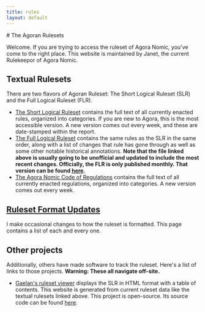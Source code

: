 ```yaml
---
title: rules
layout: default
---
```

<div width="72px">
# The Agoran Rulesets

Welcome. If you are trying to access the ruleset of Agora Nomic, you've
come to the right place. This website is maintained by Janet, the
current Rulekeepor of Agora Nomic.

## Textual Rulesets

There are two flavors of Agoran Ruleset: The Short Logical Ruleset (SLR)
and the Full Logical Ruleset (FLR).

* [The Short Logical Ruleset](slr.txt) contains the full text of all
  currently enacted rules, organized into categories. If you are new to
  Agora, this is the most accessible version. A new version comes out
  every week, and these are date-stamped within the report.
* [The Full Logical Ruleset](flr-fresh.txt) contains the same rules as
  the SLR in the same order, along with a list of changes that rule has
  gone through as well as some other notable historical annotations.
  **Note that the file linked above is usually going to be unofficial
  and updated to include the most recent changes. Officially, the FLR is
  only published monthly. That version can be found [here](flr.txt).**
* [The Agora Nomic Code of Regulations](acorn.txt) contains the full
  text of all currently enacted regulations, organized into categories.
  A new version comes out every week.

## [Ruleset Format Updates](updates)

I make occasional changes to how the ruleset is formatted. This page
contains a list of each and every one.

## Other projects

Additionally, others have made software to track the ruleset. Here's a
list of links to those projects. **Warning: These all navigate
off-site.**

* [Gaelan's ruleset viewer](https://agora-ruleset.gaelan.me) displays
  the SLR in HTML format with a table of contents. This website is
  generated from current ruleset data like the textual rulesets linked
  above. This project is open-source. Its source code can be found
  [here](https://github.com/AgoraNomic/ruleset-viewer).
</div>
